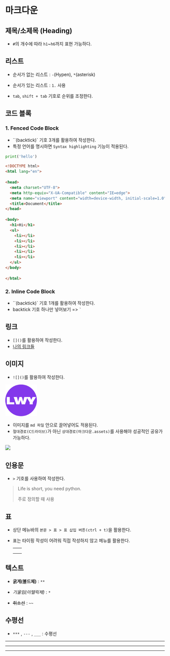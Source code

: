# 마크다운



## 제목/소제목 (Heading)

- `#`의 개수에 따라 `h1`~`h6`까지 표현 가능하다.



## 리스트

- 순서가 없는 리스트 : `-`(Hypen), `*`(asterisk)
- 순서가 있는 리스트 : `1.` 사용

- `tab`, `shift + tab` 기호로 순위를 조정한다.



## 코드 블록

### 1. Fenced Code Block

- ``(backtick)` 기호 3개를 활용하여 작성한다.
- 특정 언어를 명시하면 `Syntax highlighting` 기능이 적용된다.

```python
print('hello')
```

```html
<!DOCTYPE html>
<html lang="en">

<head>
  <meta charset="UTF-8">
  <meta http-equiv="X-UA-Compatible" content="IE=edge">
  <meta name="viewport" content="width=device-width, initial-scale=1.0">
  <title>Document</title>
</head>

<body>
  <h1>Hi</h1>
  <ul>
    <li></li>
    <li></li>
    <li></li>
    <li></li>
    <li></li>
  </ul>
</body>

</html>
```



### 2. Inline Code Block

- ``(backtick)` 기호 1개를 활용하여 작성한다.
- backtick 기호 하나만 넣어보기 => `` ` ``



## 링크

- `[]()`를 활용하여 작성한다.
- [나의 링크들](https://litt.ly/lwyeol)



## 이미지

- `![]()`를 활용하여 작성한다.

<img src="Markdown.assets/LWY.jpg" alt="LWY" style="width:100px; height:100px;" />

- 이미지를 `md 파일` 안으로 끌어넣어도 적용된다.
- `절대경로(C드라이브)`가 아닌 `상대경로(마크다운.assets)`를 사용해야 성공적인 공유가 가능하다.

![](https://wikidocs.net/images/page/5/pahkey_KRRKrp.png)



## 인용문

- `>` 기호를 사용하여 작성한다.

> Life is short, you need python.
>
> 주로 정의할 때 사용



## 표

- 상단 메뉴바의 `본문 > 표 > 표 삽입 버튼(ctrl + t)`을 활용한다.

- 표는 타이핑 작성이 어려워 직접 작성하지 않고 메뉴를 활용한다.

  |      |      |
  | ---- | ---- |
  |      |      |
  |      |      |
  |      |      |



## 텍스트

- **굵게(볼드체)** : `**`

- *기울임(이텔릭체)* : `*`

- ~~취소선~~ : `~~`



## 수평선

- `***` , `---` , `___` : 수평선

***
---
___



